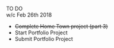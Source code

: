 TO DO <br>
w/c Feb 26th 2018

- ~~Complete Home Town project (part 3)~~
- Start Portfolio Project
- Submit Portfolio Project

